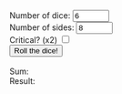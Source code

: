 <html>
     <head>
          <script type="text/javascript" src="tower.js"></script>
     </head>
     <body>
          <form  name="input" id="input" action="">
               <output name="rngQuote" id="rngQuote"></output><br>
               <label for="numberDice">Number of dice:</label>
               <input type="number" name="numberDice" id="numberDice" value="6" max="999" min="1"><br>
               <label for="sides">Number of sides:</label>
               <input type="number" name="sides" id="sides" value="8" max="999" min="1"><br>
               <label for="critBox">Critical? (x2)</label>
               <input type="checkbox" id="critBox" name="critBox" value="1"><br>
               <button type="button" onClick="varSet();getQuote();">Roll the dice!</button><br><br>
               <label for="total">Sum: </label>
               <output name="total" id="total"></output><br>
               <label for="result">Result: </label>
               <output name="result" id="result"></output>
          </form>
     </body>
</html>
